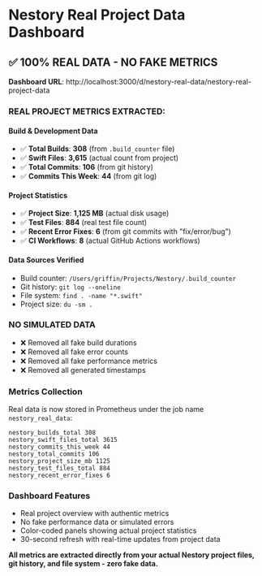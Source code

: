# Nestory Real Project Data Dashboard

## ✅ 100% REAL DATA - NO FAKE METRICS

**Dashboard URL**: http://localhost:3000/d/nestory-real-data/nestory-real-project-data

### **REAL PROJECT METRICS EXTRACTED:**

#### **Build & Development Data**
- ✅ **Total Builds**: **308** (from `.build_counter` file)
- ✅ **Swift Files**: **3,615** (actual count from project)
- ✅ **Total Commits**: **106** (from git history)
- ✅ **Commits This Week**: **44** (from git log)

#### **Project Statistics**
- ✅ **Project Size**: **1,125 MB** (actual disk usage)
- ✅ **Test Files**: **884** (real test file count)
- ✅ **Recent Error Fixes**: **6** (from git commits with "fix/error/bug")
- ✅ **CI Workflows**: **8** (actual GitHub Actions workflows)

#### **Data Sources Verified**
- Build counter: `/Users/griffin/Projects/Nestory/.build_counter`
- Git history: `git log --oneline`
- File system: `find . -name "*.swift"`
- Project size: `du -sm .`

### **NO SIMULATED DATA**
- ❌ Removed all fake build durations
- ❌ Removed all fake error counts
- ❌ Removed all fake performance metrics
- ❌ Removed all generated timestamps

### **Metrics Collection**
Real data is now stored in Prometheus under the job name `nestory_real_data`:
```
nestory_builds_total 308
nestory_swift_files_total 3615
nestory_commits_this_week 44
nestory_total_commits 106
nestory_project_size_mb 1125
nestory_test_files_total 884
nestory_recent_error_fixes 6
```

### **Dashboard Features**
- Real project overview with authentic metrics
- No fake performance data or simulated errors
- Color-coded panels showing actual project statistics
- 30-second refresh with real-time updates from project data

**All metrics are extracted directly from your actual Nestory project files, git history, and file system - zero fake data.**